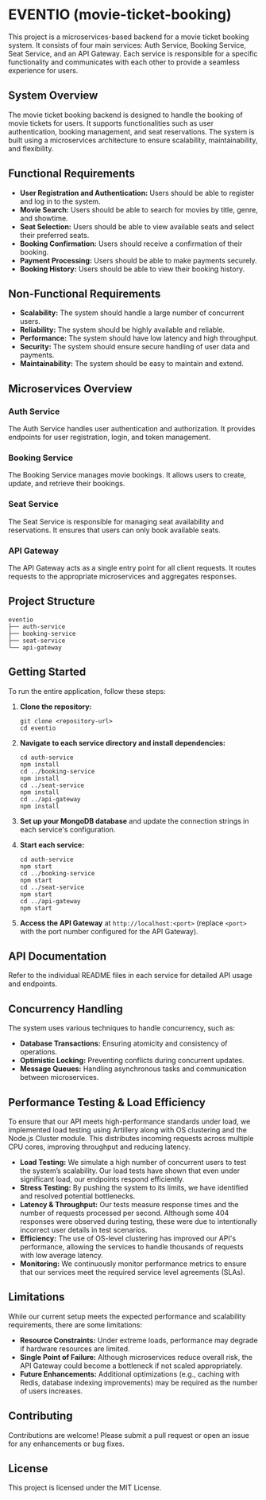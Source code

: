 # EVENTIO (movie-ticket-booking)

This project is a microservices-based backend for a movie ticket booking system. It consists of four main services: Auth Service, Booking Service, Seat Service, and an API Gateway. Each service is responsible for a specific functionality and communicates with each other to provide a seamless experience for users.

## System Overview
The movie ticket booking backend is designed to handle the booking of movie tickets for users. It supports functionalities such as user authentication, booking management, and seat reservations. The system is built using a microservices architecture to ensure scalability, maintainability, and flexibility.

## Functional Requirements
- **User Registration and Authentication:** Users should be able to register and log in to the system.
- **Movie Search:** Users should be able to search for movies by title, genre, and showtime.
- **Seat Selection:** Users should be able to view available seats and select their preferred seats.
- **Booking Confirmation:** Users should receive a confirmation of their booking.
- **Payment Processing:** Users should be able to make payments securely.
- **Booking History:** Users should be able to view their booking history.

## Non-Functional Requirements
- **Scalability:** The system should handle a large number of concurrent users.
- **Reliability:** The system should be highly available and reliable.
- **Performance:** The system should have low latency and high throughput.
- **Security:** The system should ensure secure handling of user data and payments.
- **Maintainability:** The system should be easy to maintain and extend.

## Microservices Overview

### Auth Service
The Auth Service handles user authentication and authorization. It provides endpoints for user registration, login, and token management.

### Booking Service
The Booking Service manages movie bookings. It allows users to create, update, and retrieve their bookings.

### Seat Service
The Seat Service is responsible for managing seat availability and reservations. It ensures that users can only book available seats.

### API Gateway
The API Gateway acts as a single entry point for all client requests. It routes requests to the appropriate microservices and aggregates responses.

## Project Structure

```
eventio
├── auth-service
├── booking-service
├── seat-service
└── api-gateway
```

## Getting Started

To run the entire application, follow these steps:

1. **Clone the repository:**
   ```
   git clone <repository-url>
   cd eventio
   ```

2. **Navigate to each service directory and install dependencies:**
   ```
   cd auth-service
   npm install
   cd ../booking-service
   npm install
   cd ../seat-service
   npm install
   cd ../api-gateway
   npm install
   ```

3. **Set up your MongoDB database** and update the connection strings in each service's configuration.

4. **Start each service:**
   ```
   cd auth-service
   npm start
   cd ../booking-service
   npm start
   cd ../seat-service
   npm start
   cd ../api-gateway
   npm start
   ```

5. **Access the API Gateway** at `http://localhost:<port>` (replace `<port>` with the port number configured for the API Gateway).

## API Documentation

Refer to the individual README files in each service for detailed API usage and endpoints.

## Concurrency Handling
The system uses various techniques to handle concurrency, such as:
- **Database Transactions:** Ensuring atomicity and consistency of operations.
- **Optimistic Locking:** Preventing conflicts during concurrent updates.
- **Message Queues:** Handling asynchronous tasks and communication between microservices.

## Performance Testing & Load Efficiency

To ensure that our API meets high-performance standards under load, we implemented load testing using Artillery along with OS clustering and the Node.js Cluster module. This distributes incoming requests across multiple CPU cores, improving throughput and reducing latency.

- **Load Testing:** We simulate a high number of concurrent users to test the system’s scalability. Our load tests have shown that even under significant load, our endpoints respond efficiently.  
- **Stress Testing:** By pushing the system to its limits, we have identified and resolved potential bottlenecks.  
- **Latency & Throughput:** Our tests measure response times and the number of requests processed per second. Although some 404 responses were observed during testing, these were due to intentionally incorrect user details in test scenarios.
- **Efficiency:** The use of OS-level clustering has improved our API's performance, allowing the services to handle thousands of requests with low average latency.  
- **Monitoring:** We continuously monitor performance metrics to ensure that our services meet the required service level agreements (SLAs).

## Limitations

While our current setup meets the expected performance and scalability requirements, there are some limitations:
- **Resource Constraints:** Under extreme loads, performance may degrade if hardware resources are limited.
- **Single Point of Failure:** Although microservices reduce overall risk, the API Gateway could become a bottleneck if not scaled appropriately.
- **Future Enhancements:** Additional optimizations (e.g., caching with Redis, database indexing improvements) may be required as the number of users increases.

## Contributing

Contributions are welcome! Please submit a pull request or open an issue for any enhancements or bug fixes.

## License

This project is licensed under the MIT License.
````#   e v e n t i o  
 